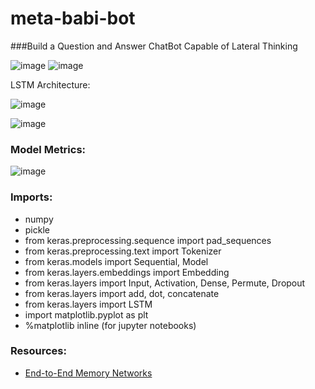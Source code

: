 # meta-babi-bot
###Build a Question and Answer ChatBot Capable of Lateral Thinking

![image](https://user-images.githubusercontent.com/59450769/184835274-ba3b539c-ded1-4533-a6ce-1eb0e883aea9.png)
![image](https://user-images.githubusercontent.com/59450769/184835366-ad44ddd3-3acf-4fe1-8f5b-1628684632ae.png)

LSTM Architecture:

![image](https://user-images.githubusercontent.com/59450769/184835598-dbf2c662-dda5-452f-9253-715ebf38b434.png)


![image](https://user-images.githubusercontent.com/59450769/184809393-694bb2dd-72e4-4fb6-bb4c-a7227f23b89e.png)

### Model Metrics: 

![image](https://user-images.githubusercontent.com/59450769/184835866-a15ffba9-c84b-4ace-836e-dbcd97ce42db.png)

### Imports:
*   numpy
*   pickle
*   from keras.preprocessing.sequence import pad_sequences 
*   from keras.preprocessing.text import Tokenizer
*   from keras.models import Sequential, Model 
*   from keras.layers.embeddings import Embedding
*   from keras.layers import Input, Activation, Dense, Permute, Dropout 
*   from keras.layers import add, dot, concatenate 
*   from keras.layers import LSTM
*   import matplotlib.pyplot as plt
*   %matplotlib inline (for jupyter notebooks)


### Resources:

*   [End-to-End Memory Networks](https://arxiv.org/pdf/1503.08895.pdf)
